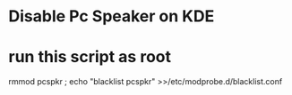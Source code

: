# Disable Pc Speaker on KDE
# run this script as root
rmmod pcspkr ; echo "blacklist pcspkr" >>/etc/modprobe.d/blacklist.conf
